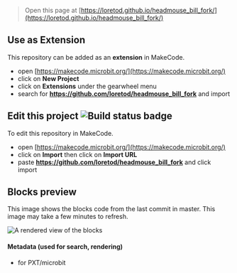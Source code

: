 
> Open this page at [https://loretod.github.io/headmouse_bill_fork/](https://loretod.github.io/headmouse_bill_fork/)

## Use as Extension

This repository can be added as an **extension** in MakeCode.

* open [https://makecode.microbit.org/](https://makecode.microbit.org/)
* click on **New Project**
* click on **Extensions** under the gearwheel menu
* search for **https://github.com/loretod/headmouse_bill_fork** and import

## Edit this project ![Build status badge](https://github.com/loretod/headmouse_bill_fork/workflows/MakeCode/badge.svg)

To edit this repository in MakeCode.

* open [https://makecode.microbit.org/](https://makecode.microbit.org/)
* click on **Import** then click on **Import URL**
* paste **https://github.com/loretod/headmouse_bill_fork** and click import

## Blocks preview

This image shows the blocks code from the last commit in master.
This image may take a few minutes to refresh.

![A rendered view of the blocks](https://github.com/loretod/headmouse_bill_fork/raw/master/.github/makecode/blocks.png)

#### Metadata (used for search, rendering)

* for PXT/microbit
<script src="https://makecode.com/gh-pages-embed.js"></script><script>makeCodeRender("{{ site.makecode.home_url }}", "{{ site.github.owner_name }}/{{ site.github.repository_name }}");</script>
